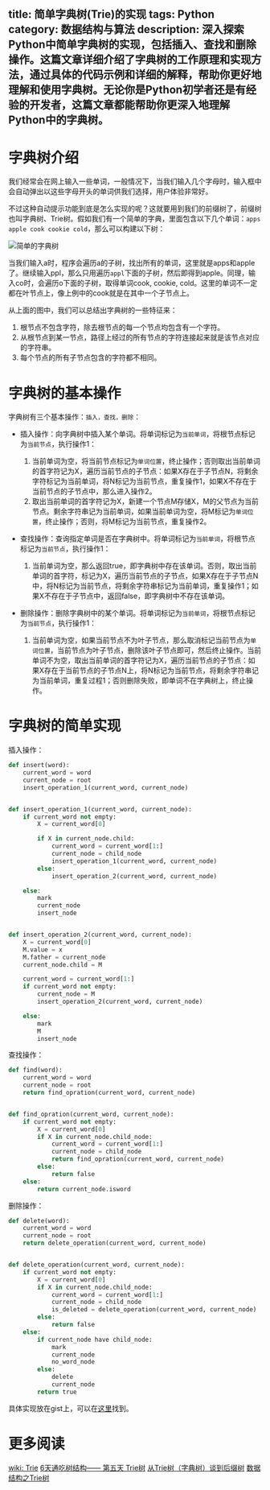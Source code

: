 title: 简单字典树(Trie)的实现
tags: Python
category: 数据结构与算法
description: 深入探索Python中简单字典树的实现，包括插入、查找和删除操作。这篇文章详细介绍了字典树的工作原理和实现方法，通过具体的代码示例和详细的解释，帮助你更好地理解和使用字典树。无论你是Python初学者还是有经验的开发者，这篇文章都能帮助你更深入地理解Python中的字典树。
---

# 字典树介绍

我们经常会在网上输入一些单词，一般情况下，当我们输入几个字母时，输入框中会自动弹出以这些字母开头的单词供我们选择，用户体验非常好。

不过这种自动提示功能到底是怎么实现的呢？这就要用到我们的前缀树了，前缀树也叫字典树、Trie树。假如我们有一个简单的字典，里面包含以下几个单词：`apps apple cook cookie cold`，那么可以构建以下树：

![简单的字典树][1]

<!-- more -->

当我们输入a时，程序会遍历a的子树，找出所有的单词，这里就是apps和apple了。继续输入ppl，那么只用遍历`appl`下面的子树，然后即得到apple。同理，输入co时，会遍历o下面的子树，取得单词cook, cookie, cold。这里的单词不一定都在叶节点上，像上例中的cook就是在其中一个子节点上。

从上面的图中，我们可以总结出字典树的一些特征来：

1. 根节点不包含字符，除去根节点的每一个节点均包含有一个字符。
2. 从根节点到某一节点，路径上经过的所有节点的字符连接起来就是该节点对应的字符串。
3. 每个节点的所有子节点包含的字符都不相同。

# 字典树的基本操作

字典树有三个基本操作：`插入，查找，删除`：

* 插入操作：向字典树中插入某个单词。将单词标记为`当前单词`，将根节点标记为`当前节点`，执行操作1：
	1. 当前单词为空，将当前节点标记为`单词位置`，终止操作；否则取出当前单词的首字符记为X，遍历当前节点的子节点：如果X存在于子节点N，将剩余字符标记为当前单词，将N标记为当前节点，重复操作1，如果X不存在于当前节点的子节点中，那么进入操作2。
	2. 取出当前单词的首字符记为X，新建一个节点M存储X，M的父节点为当前节点。剩余字符串记为当前单词，如果当前单词为空，将M标记为`单词位置`，终止操作；否则，将M标记为当前节点，重复操作2。

* 查找操作：查询指定单词是否在字典树中。将单词标记为`当前单词`，将根节点标记为`当前节点`，执行操作1：
	1. 当前单词为空，那么返回true，即字典树中存在该单词。否则，取出当前单词的首字符，标记为X，遍历当前节点的子节点，如果X存在于子节点N中，将N标记为当前节点，将剩余字符串标记为当前单词，重复操作1；如果X不存在于子节点中，返回false，即字典树中不存在该单词。

* 删除操作：删除字典树中的某个单词。将单词标记为`当前单词`，将根节点标记为`当前节点`，执行操作1：
	1. 当前单词为空，如果当前节点不为叶子节点，那么取消标记当前节点为`单词位置`，当前节点为叶子节点，删除该叶子节点即可，然后终止操作。当前单词不为空，取出当前单词的首字符记为X，遍历当前节点的子节点：如果X存在于当前节点的子节点N上，将N标记为当前节点，将剩余字符串记为当前单词，重复过程1；否则删除失败，即单词不在字典树上，终止操作。

# 字典树的简单实现

插入操作：

```python
def insert(word):
    current_word = word
    current_node = root
    insert_operation_1(current_word, current_node)


def insert_operation_1(current_word, current_node):
    if current_word not empty:
        X = current_word[0]

        if X in current_node.child:
            current_word = current_word[1:]
            current_node = child_node
            insert_operation_1(current_word, current_node)
        else:
            insert_operation_2(current_word, current_node)

    else:
        mark
        current_node
        insert_node


def insert_operation_2(current_word, current_node):
    X = current_word[0]
    M.value = x
    M.father = current_node
    current_node.child = M

    current_word = current_word[1:]
    if current_word not empty:
        current_node = M
        insert_operation_2(current_word, current_node)

    else:
        mark
        M
        insert_node
```

查找操作：

```python
def find(word):
    current_word = word
    current_node = root
    return find_opration(current_word, current_node)


def find_opration(current_word, current_node):
    if current_word not empty:
        X = current_word[0]
        if X in current_node.child_node:
            current_word = current_word[1:]
            current_node = child_node
            return find_opration(current_word, current_node)
        else:
            return false
    else:
        return current_node.isword
```

删除操作：

```python
def delete(word):
    current_word = word
    current_node = root
    return delete_operation(current_word, current_node)


def delete_operation(current_word, current_node):
    if current_word not empty:
        X = current_word[0]
        if X in current_node.child_node:
            current_word = current_word[1:]
            current_node = child_node
            is_deleted = delete_operation(current_word, current_node)
        else:
            return false
    else:
        if current_node have child_node:
            mark
            current_node
            no_word_node
        else:
            delete
            current_node
        return true
```

具体实现放在gist上，可以在[这里][2]找到。


# 更多阅读
[wiki: Trie](https://en.wikipedia.org/wiki/Trie)
[6天通吃树结构—— 第五天 Trie树](http://www.cnblogs.com/huangxincheng/archive/2012/11/25/2788268.html)
[从Trie树（字典树）谈到后缀树](http://blog.csdn.net/v_july_v/article/details/6897097)
[数据结构之Trie树](http://dongxicheng.org/structure/trietree/)



[1]: https://slefboot-1251736664.file.myqcloud.com/20140804_simple_trie.png
[2]: https://gist.github.com/xuelangZF/1848c9f1c70ab0a74627


